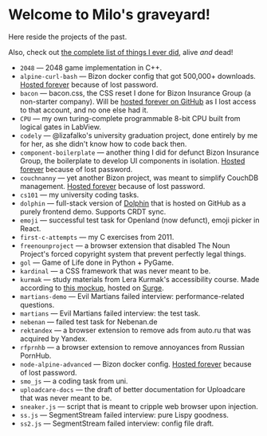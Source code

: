 # Welcome to Milo's graveyard!

Here reside the projects of the past.

Also, check out
[the complete list of things I ever did](https://uyouthe.notion.site/uyouthe/dc3958c3b0d04e03be8c12c0eb3ce1a3?v=e46ca61f82ba48c19ed67bbe99457cff),
alive _and_ dead!

-  `2048` — 2048 game implementation in C++.
-  `alpine-curl-bash` — Bizon docker config that got 500,000+ downloads.
   [Hosted forever](https://github.com/bizongroup/alpine-curl-bash) because of lost password.
-  `bacon` — bacon.css, the CSS reset I done for Bizon Insurance Group (a non-starter company). Will
   be [hosted forever on GitHub](https://github.com/bizongroup/bacon) as I lost access to that
   account, and no one else had it.
-  `CPU` — my own turing-complete programmable 8-bit CPU built from logical gates in LabView.
-  `codely` — @lizafalko's university graduation project, done entirely by me for her, as she didn't
   know how to code back then.
-  `component-boilerplate` — another thing I did for defunct Bizon Insurance Group, the boilerplate
   to develop UI components in isolation.
   [Hosted forever](https://github.com/bizongroup/component-boilerplate) because of lost password.
-  `couchnanny` — yet another Bizon project, was meant to simplify CouchDB management.
   [Hosted forever](https://github.com/bizongroup/couchnanny) because of lost password.
-  `cs101` — my university coding tasks.
-  `dolphin` — full-stack version of [Dolphin](https://github.com/mvoloskov/dolphin) that is hosted
   on GitHub as a purely frontend demo. Supports CRDT sync.
-  `emoji` — successful test task for Openland (now defunct), emoji picker in React.
-  `first-c-attempts` — my C exercises from 2011.
-  `freenounproject` — a browser extension that disabled The Noun Project's forced copyright system
   that prevent perfectly legal things.
-  `gol` — Game of Life done in Python + PyGame.
-  `kardinal` — a CSS framework that was never meant to be.
-  `kurmak` — study materials from Lera Kurmak's accessibility course. Made according to
   [this mockup](https://www.figma.com/file/TAuhy5Uaoh6VSyhwB9RDxU/%D0%A6%D0%B8%D1%84%D1%80%D0%BE%D0%B2%D0%B0%D1%8F-%D0%B4%D0%BE%D1%81%D1%82%D1%83%D0%BF%D0%BD%D0%BE%D1%81%D1%82%D1%8C---%D0%B7%D0%B0%D0%B4%D0%B0%D0%BD%D0%B8%D0%B5-%D0%B4%D0%BB%D1%8F-%D1%80%D0%B0%D0%B7%D1%80%D0%B0%D0%B1%D0%BE%D1%82%D1%87%D0%B8%D0%BA%D0%BE%D0%B2?node-id=0%3A1),
   hosted on [Surge](https://quixotic-verse.surge.sh/).
-  `martians-demo` — Evil Martians failed interview: performance-related questions.
-  `martians` — Evil Martians failed interview: the test task.
-  `nebenan` — failed test task for Nebenan.de
-  `rektandex` — a browser extension to remove ads from auto.ru that was acquired by Yandex.
-  `rfprnhb` — a browser extension to remove annoyances from Russian PornHub.
-  `node-alpine-advanced` — Bizon docker config.
   [Hosted forever](https://github.com/bizongroup/node-alpine-advanced) because of lost password.
-  `smo_js` — a coding task from uni.
-  `uploadcare-docs` — the draft of better documentation for Uploadcare that was never meant to be.
-  `sneaker.js` — script that is meant to cripple web browser upon injection.
-  `ss.js` — SegmentStream failed interview: pure Lispy goodness.
-  `ss2.js` — SegmentStream failed interview: config file draft.
